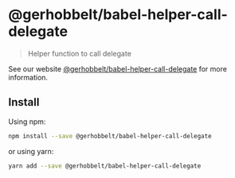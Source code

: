 # @gerhobbelt/babel-helper-call-delegate

> Helper function to call delegate

See our website [@gerhobbelt/babel-helper-call-delegate](https://babeljs.io/docs/en/next/babel-helper-call-delegate.html) for more information.

## Install

Using npm:

```sh
npm install --save @gerhobbelt/babel-helper-call-delegate
```

or using yarn:

```sh
yarn add --save @gerhobbelt/babel-helper-call-delegate
```
